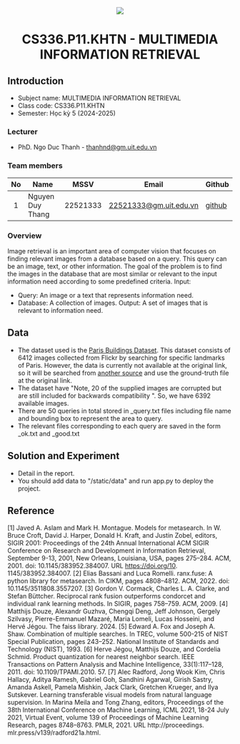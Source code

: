 <p align="center">
  <a href="https://www.uit.edu.vn/"><img src="https://www.uit.edu.vn/sites/vi/files/banner.png"></a>
<h1 align="center"><b>CS336.P11.KHTN - MULTIMEDIA INFORMATION RETRIEVAL</b></h1>

## Introduction
* Subject name: MULTIMEDIA INFORMATION RETRIEVAL
* Class code: CS336.P11.KHTN
* Semester: Học kỳ 5 (2024-2025)

### Lecturer
* PhD. Ngo Duc Thanh - thanhnd@gm.uit.edu.vn

### Team members

| No | Name | MSSV | Email | Github |
| :---: | --- | --- | --- | --- |
| 1 | Nguyen Duy Thang | 22521333 | 22521333@gm.uit.edu.vn | [github](https://github.com/DyThen-Kumo) |

### Overview
Image retrieval is an important area of computer vision that focuses on finding relevant images from a database based on a query. This query can be an image, text, or other information. The goal of the problem is to find the images in the database that are most similar or relevant to the input information need according to some predefined criteria.
Input:
- Query: An image or a text that represents information need.
- Database: A collection of images.
Output: A set of images that is relevant to information need.

## Data
* The dataset used is the [Paris Buildings Dataset](https://www.robots.ox.ac.uk/~vgg/data/parisbuildings/). This dataset consists of 6412 images collected from Flickr by searching for specific landmarks of Paris. However, the data is currently not available at the original link, so it will be searched from [another source](https://www.kaggle.com/datasets/skylord/oxbuildings) and use the ground-truth file at the original link.
* The dataset have "Note, 20 of the supplied images are corrupted but are still included for backwards compatibility ". So, we have 6392 available images. 
* There are 50 queries in total stored in _query.txt files including file name and bounding box to represent the area to query.
* The relevant files corresponding to each query are saved in the form _ok.txt and _good.txt

## Solution and Experiment
* Detail in the report.
* You should add data to "/static/data" and run app.py to deploy the project.

## Reference
[1] Javed A. Aslam and Mark H. Montague. Models for metasearch. In W. Bruce Croft, David J. Harper, Donald H.
Kraft, and Justin Zobel, editors, SIGIR 2001: Proceedings of the 24th Annual International ACM SIGIR
Conference on Research and Development in Information Retrieval, September 9-13, 2001, New Orleans,
Louisiana, USA, pages 275–284. ACM, 2001. doi: 10.1145/383952.384007. URL https://doi.org/10.
1145/383952.384007.
[2] Elias Bassani and Luca Romelli. ranx.fuse: A python library for metasearch. In CIKM, pages 4808–4812. ACM,
2022. doi: 10.1145/3511808.3557207.
[3] Gordon V. Cormack, Charles L. A. Clarke, and Stefan Büttcher. Reciprocal rank fusion outperforms condorcet
and individual rank learning methods. In SIGIR, pages 758–759. ACM, 2009.
[4] Matthijs Douze, Alexandr Guzhva, Chengqi Deng, Jeff Johnson, Gergely Szilvasy, Pierre-Emmanuel Mazaré,
Maria Lomeli, Lucas Hosseini, and Hervé Jégou. The faiss library. 2024.
[5] Edward A. Fox and Joseph A. Shaw. Combination of multiple searches. In TREC, volume 500-215 of NIST
Special Publication, pages 243–252. National Institute of Standards and Technology (NIST), 1993.
[6] Herve Jégou, Matthijs Douze, and Cordelia Schmid. Product quantization for nearest neighbor search. IEEE
Transactions on Pattern Analysis and Machine Intelligence, 33(1):117–128, 2011. doi: 10.1109/TPAMI.2010.
57.
[7] Alec Radford, Jong Wook Kim, Chris Hallacy, Aditya Ramesh, Gabriel Goh, Sandhini Agarwal, Girish Sastry,
Amanda Askell, Pamela Mishkin, Jack Clark, Gretchen Krueger, and Ilya Sutskever. Learning transferable
visual models from natural language supervision. In Marina Meila and Tong Zhang, editors, Proceedings of the
38th International Conference on Machine Learning, ICML 2021, 18-24 July 2021, Virtual Event, volume 139
of Proceedings of Machine Learning Research, pages 8748–8763. PMLR, 2021. URL http://proceedings.
mlr.press/v139/radford21a.html.